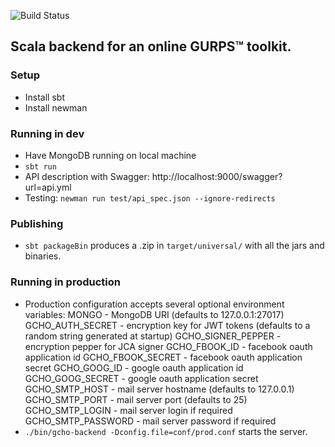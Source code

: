 ![Build Status](https://travis-ci.org/crimzie/gcho-backend.svg?branch=master)

## Scala backend for an online GURPS™ toolkit.

### Setup
* Install sbt
* Install newman

### Running in dev
* Have MongoDB running on local machine
* `sbt run`
* API description with Swagger: http://localhost:9000/swagger?url=api.yml
* Testing: `newman run test/api_spec.json --ignore-redirects`

### Publishing
* `sbt packageBin` produces a .zip in `target/universal/` with all the jars and binaries.

### Running in production
* Production configuration accepts several optional environment variables:
MONGO - MongoDB URI (defaults to 127.0.0.1:27017)
GCHO_AUTH_SECRET - encryption key for JWT tokens (defaults to a random string generated at startup)
GCHO_SIGNER_PEPPER - encryption pepper for JCA signer
GCHO_FBOOK_ID       - facebook oauth application id
GCHO_FBOOK_SECRET   - facebook oauth application secret
GCHO_GOOG_ID        - google oauth application id    
GCHO_GOOG_SECRET    - google oauth application secret        
GCHO_SMTP_HOST - mail server hostname (defaults to 127.0.0.1)
GCHO_SMTP_PORT - mail server port (defaults to 25)
GCHO_SMTP_LOGIN - mail server login if required
GCHO_SMTP_PASSWORD - mail server password if required
* `./bin/gcho-backend -Dconfig.file=conf/prod.conf` starts the server.
